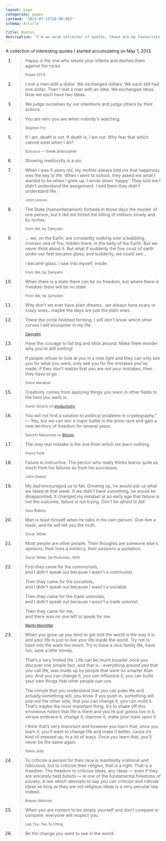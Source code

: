 ```yaml
---
layout: page
categories: pages
lastmod: "2013-07-15T10:00:00Z"
schema: Article

title: Quotes
description: "I'm an avid collector of quotes, these are my favourites."
---
```

<p class='lead'>A collection of interesting quotes I started accumulating <time class="timeago" datetime="2013-05-01T00:00:00Z">on May 1, 2013</time>.</p>

<ol id="all-quotes">

<li><blockquote><p>
Happy is the one who seizes your infants and dashes them against the rocks
</p><small>Psalm 137:9</small>
</blockquote></li>

<li><blockquote><p>
I met a man with a dollar. We exchanged dollars. We each still had one dollar. Then I met a man with an idea. We exchanged ideas. Now we each have two ideas.
</p></blockquote></li>

<li><blockquote><p>
We judge ourselves by our intentions and judge others by their actions.
</p></blockquote></li>

<li><blockquote><p>
You are who you are when nobody's watching.
</p><small>Stephen Fry</small>
</blockquote></li>

<li><blockquote><p>
If I am, death is not. If death is, I am not. Why fear that which cannot exist when I do?
</p><small>Epicurus — Greek philosopher</small>
</blockquote></li>

<li><blockquote><p>
Showing mediocrity is a sin.
</p></blockquote></li>

<li><blockquote><p>
When I was 5 years old, my mother always told me that happiness was the key to life. When I went to school, they asked me what I wanted to be when I grew up. I wrote down 'happy'. They told me I didn’t understand the assignment. I told them they didn’t understand life.
</p><small>John Lennon</small>
</blockquote></li>

<li><blockquote><p>
The State (humanitarianism) forbade in those days the murder of one person, but it did not forbid the killing of millions slowly and by inches.
</p><small>From We, by Zamyatin</small>
</blockquote></li>

<li><blockquote><p>
… we, on the Earth, are constantly walking over a bubbling, crimson sea of fire, hidden there, in the belly of the Earth. But we never think about it. But what if suddenly the fine crust of earth under our feet became glass, and suddenly, we could see…</p>

<p>I became glass. I saw into myself, inside.</p>
<small>From We, by Zamyatin</small>
</blockquote></li>

<li><blockquote><p>
When there is a state there can be no freedom, but where there is freedom there will be no state
</p><small>From We, by Zamyatin</small>
</blockquote></li>

<li><blockquote><p>
Why don't we ever have plain dreams…we always have scary or crazy ones…maybe the days are just the plain ones.
</p></blockquote></li>

<!-- Zamyatin: Так замкнулся круг. Еще не знаю, не вижу, какие кривые в моей жизни дальше. -->
<li><blockquote><p>
There the circle finished forming. I still don't know which other curves I will encounter in my life
</p><small><a href="https://en.wikipedia.org/wiki/Yevgeny_Zamyatin">Zamyatin</a></small>
</blockquote></li>

<li><blockquote><p>
Have the courage to fail big and stick around. Make them wonder why you're still smiling!
<!-- https://gs1.wac.edgecastcdn.net/8019B6/data.tumblr.com/2f140d3e404e6c0d5124477429776d5f/tumblr_mnf5azwns31rof24yo1_500.gif -->
</p></blockquote></li>

<li><blockquote><p>
If people refuse to look at you in a new light and they can only see you for what you were, only see you for the mistakes you've made, if they don't realize that you are not your mistakes, then they have to go.
</p><small>Steve Maraboli</small>
</blockquote></li>

<li><blockquote><p>
Creativity comes from applying things you learn in other fields to the field you work in.
</p><small>Aaron Swartz on <a href="http://www.aaronsw.com/weblog/productivity">productivity.</a></small>
</blockquote></li>

<li><blockquote><p>
You will not find a solution to political problems in cryptography." — Yes, but we can win a major battle in the arms race and gain a new territory of freedom for several years.
</p><small>Satoshi Nakamoto on <a href="http://www.mail-archive.com/cryptography@metzdowd.com/msg09971.html">Bitcoin</a></small>
</blockquote></li>

<li><blockquote><p>
The only real mistake is the one from which we learn nothing.
</p><small>Henry Ford</small>
</blockquote></li>

<li><blockquote><p>
Failure is instructive. The person who really thinks learns quite as much from his failures as from his successes.
</p><small>John Dewey</small>
</blockquote></li>

<li><blockquote><p>
My dad encouraged us to fail. Growing up, he would ask us what we failed at that week. If we didn't have something, he would be disappointed. It changed my mindset at an early age that failure is not the outcome, failure is not trying. <em>Don't be afraid to fail.</em>
</p><small>Sara Blakely</small>
</blockquote></li>

<li><blockquote><p>
Man is least himself when he talks in his own person. Give him a mask, and he will tell you the truth.
</p><small>Oscar Wilde</small>
</blockquote></li>

<li><blockquote><p>
Most people are other people. Their thoughts are someone else's opinions, their lives a mimicry, their passions a quotation. 
</p><small>Oscar Wilde, De Profundis, 1905</small>
</blockquote></li>


<li><blockquote>
<p>First they came for the communists,<br>
and I didn't speak out because I wasn't a communist.</p>
<p>Then they came for the socialists,<br>
and I didn't speak out because I wasn't a socialist.</p>
<p>Then they came for the trade unionists,<br>
and I didn't speak out because I wasn't a trade unionist.</p>
<p>Then they came for me,<br>
and there was no one left to speak for me.</p>
<small><a href="https://en.wikipedia.org/wiki/First_they_came" title="First they came…">Martin Niemöller</a></small>
</blockquote></li>

<li><blockquote>
<p>When you grow up you tend to get told the world is the way it is and your life is just to live your life inside the world. Try not to bash into the walls too much. Try to have a nice family life, have fun, save a little money.</p>

<p>That’s a very limited life. Life can be much broader once you discover one simple fact, and that is - everything around you that you call life, was made up by people that were no smarter than you. And you can change it, you can influence it, you can build your own things that other people can use.</p>

<p>The minute that you understand that you can poke life and actually something will, you know if you push in, something will pop out the other side, that you can change it, you can mold it. That’s maybe the most important thing. It’s to shake off this erroneous notion that life is there and you’re just gonna live in it, versus embrace it, change it, improve it, make your mark upon it.</p>

<p>I think that’s very important and however you learn that, once you learn it, you’ll want to change life and make it better, cause it’s kind of messed up, in a lot of ways. Once you learn that, you’ll never be the same again.</p>

<small>Steve Jobs</small>
</blockquote></li>

<li><blockquote><p>
To criticize a person for their race is manifestly irrational and ridiculous, but to criticize their religion, that is a right. That is a freedom. The freedom to criticize ideas, any ideas — even if they are sincerely held beliefs — is one of the fundamental freedoms of society. A law which attempts to say you can criticize and ridicule ideas as long as they are not religious ideas is a very peculiar law indeed.
</p><small>Rowan Atkinson</small>
</blockquote></li>

<li><blockquote><p>
When you are content to be simply yourself and don’t compare or compete, everyone will respect you.
</p><small>Lao Tzu, Tao Te Ching</small>
</blockquote></li>

<li><blockquote><p>
Be the change you want to see in the world.
</p></blockquote></li>

<!--
	Uncited
<li><blockquote><p>
</p></blockquote></li>

	Cited
<li><blockquote><p>
</p><small></small>
</blockquote></li>
-->


</ol>
